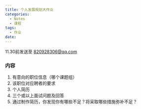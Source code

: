 ```yaml
---
title: 个人发展规划大作业
categories:
  - Notes
  - 课程
tags:
  - 作业
date:
---
```



11.30前发送至 820928306@qq.com

### 内容
1. 有意向的职位信息（哪个课题组）
2. 该职位对应聘者的要求
3. 个人简历
4. 三个或以上面试问题及回答
5. 通过制作简历，你发现你有哪些不足？将采取哪些措施弥补不足？